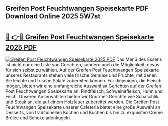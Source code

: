 ## Greifen Post Feuchtwangen Speisekarte PDF Download Online 2025 5W7st

# <h2><a href="http://gc8aro.nevu.top/?p=Greifen+Post+Feuchtwangen+Speisekarte">🔗 👉🔴 Greifen Post Feuchtwangen Speisekarte 2025 PDF</a></h2>

[![Greifen Post Feuchtwangen Speisekarte 2025 PDF](https://i.imgur.com/dBaPXMq.png)](http://gc8aro.nevu.top/?p=Greifen+Post+Feuchtwangen+Speisekarte)
Das Menü des Essens ist nicht nur eine Liste von Gerichten, sondern auch die Möglichkeit, etwas für sich selbst zu wählen. Auf der Greifen Post Feuchtwangen Speisekarte unseres Restaurants stehen viele frische Gemüse und Früchte, mit denen Sie leichte und frische Salate zubereiten können. Für diejenigen, die Fleisch mögen, bieten wir eine umfangreiche Auswahl an Gerichten auf der Greifen Post Feuchtwangen Speisekarte an: Rindfleisch, Schweinefleisch, Huhn und Fisch. Unseren Auserwählten bieten wir Gourmet-Gerichte wie Schaschlik und Steak an, die auf einem Holzfeuer zubereitet werden. Die Greifen Post Feuchtwangen Speisekarte unserer Cafeteria bietet eine große Auswahl an Desserts, von traditionellen Kuchen und Kuchen bis hin zu exquisiten Crème Brûlée und Schokoladenkugeln.
